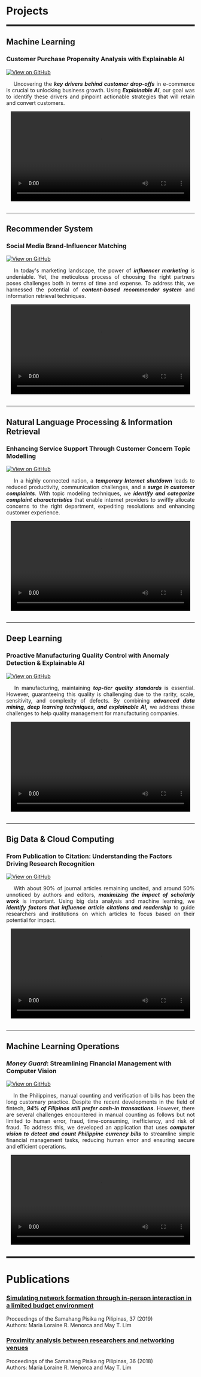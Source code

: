 # Projects

<hr style="border: 2px solid">

## Machine Learning 


### Customer Purchase Propensity Analysis with Explainable AI

[![View on GitHub](https://img.shields.io/badge/GitHub-View_on_GitHub-blue?logo=GitHub)](https://github.com/lorainemnrc/predict-purchase-propensity)

<p align="justify"> &emsp;
Uncovering the <strong><em>key drivers behind customer drop-offs</em></strong> in e-commerce is crucial to unlocking business growth. Using <strong><em>Explainable AI</em></strong>, our goal was to identify these drivers and pinpoint actionable strategies that will retain and convert customers.
</p>

<div style="text-align: center;">
  <video autoplay controls width="480">
    <source src="images/poster_purchase_propensity.mp4" type="video/mp4">
    Your browser does not support the video tag.
  </video>
</div>

<br>

***
## Recommender System


### Social Media Brand-Influencer Matching
[![View on GitHub](https://img.shields.io/badge/GitHub-View_on_GitHub-blue?logo=GitHub)](https://github.com/lorainemnrc/recsys-socmed-marketing)

<p align="justify"> &emsp;
  In today's marketing landscape, the power of <strong><em>influencer marketing</em></strong> is undeniable. Yet, the meticulous process of choosing the right partners poses challenges both in terms of time and expense. To address this, we harnessed the potential of <strong><em>content-based recommender system</em></strong> and information retrieval techniques.
</p>

<div style="text-align: center;">
  <video autoplay controls width="480">
    <source src="images/poster_socmed_recsys.mp4" type="video/mp4">
    Your browser does not support the video tag.
  </video>
</div>

<br>

***
## Natural Language Processing & Information Retrieval


### Enhancing Service Support Through Customer Concern Topic Modelling

[![View on GitHub](https://img.shields.io/badge/GitHub-View_on_GitHub-blue?logo=GitHub)](https://github.com/lorainemnrc/nlp-topic-modeling-pldt)

<p align="justify"> &emsp;
  In a highly connected nation, a <strong><em>temporary Internet shutdown</em></strong> leads to reduced productivity, communication challenges, and a <strong><em>surge in customer complaints</em></strong>. With topic modeling techniques, we <strong><em>identify and categorize complaint characteristics</em></strong> that enable internet providers to swiftly allocate concerns to the right department, expediting resolutions and enhancing customer experience.
</p>

<div style="text-align: center;">
  <video autoplay controls width="480">
    <source src="images/poster_pldt_topicmodeling.mp4" type="video/mp4">
    Your browser does not support the video tag.
  </video>
</div>

<br>

***
## Deep Learning


### Proactive Manufacturing Quality Control with Anomaly Detection & Explainable AI
[![View on GitHub](https://img.shields.io/badge/GitHub-View_on_GitHub-blue?logo=GitHub)](https://github.com/lorainemnrc/deep-learning-cv-anomaly-detection)

<p align="justify"> &emsp;
  In manufacturing, maintaining <strong><em>top-tier quality standards</em></strong> is essential. However, guaranteeing this quality is challenging due to the rarity, scale, sensitivity, and complexity of defects. By combining <strong><em>advanced data mining, deep learning techniques, and explainable AI,</em></strong> we address these challenges to help quality management for manufacturing companies. 
</p> 

<div style="text-align: center;">
  <video autoplay controls width="480">
    <source src="images/poster_cv_anomaly_detection.mp4" type="video/mp4">
    Your browser does not support the video tag.
  </video>
</div>

<br>

***
## Big Data & Cloud Computing


### From Publication to Citation: Understanding the Factors Driving Research Recognition

[![View on GitHub](https://img.shields.io/badge/GitHub-View_on_GitHub-blue?logo=GitHub)](https://github.com/lorainemnrc/big-data-researcher-opportunity)

<p align="justify"> &emsp;
  With about 90% of journal articles remaining uncited, and around 50% unnoticed by authors and editors, <strong><em>maximizing the impact of scholarly work</em></strong> is important. Using big data analysis and machine learning, we <strong><em>identify factors that influence article citations and readership</em></strong> to guide researchers and institutions on which articles to focus based on their potential for impact.
</p>

<div style="text-align: center;">
  <video autoplay controls width="480">
    <source src="images/poster_researcher_opportunity.mp4" type="video/mp4">
    Your browser does not support the video tag.
  </video>
</div>

<br>

***
## Machine Learning Operations

### ***Money Guard***: Streamlining Financial Management with Computer Vision

[![View on GitHub](https://img.shields.io/badge/GitHub-View_on_GitHub-blue?logo=GitHub)](https://github.com/lorainemnrc/mlops-ph-bills-detector)

<p align="justify"> &emsp;
  In the Philippines, manual counting and verification of bills has been the long customary practice. Despite the recent developments in the field of fintech, <strong><em>94% of Filipinos still prefer cash-in transactions</em></strong>. However, there are several challenges encountered in manual counting as follows but not limited to human error, fraud, time-consuming, inefficiency, and risk of fraud. To address this, we developed an application that uses <strong><em>computer vision to detect and count Philippine currency bills</em></strong> to streamline simple financial management tasks, reducing human error and ensuring secure and efficient operations.
</p>

<div style="text-align: center;">
  <video autoplay controls width="480">
    <source src="images/prototype_moneyguard.mp4" type="video/mp4">
    Your browser does not support the video tag.
  </video>
</div>

<br>
<hr style="border: 2px solid">

# Publications

### [Simulating network formation through in-person interaction in a limited budget environment](https://proceedings.spp-online.org/article/view/SPP-2019-1F-04)

Proceedings of the Samahang Pisika ng Pilipinas, 37 (2019)<br>
Authors: Maria Loraine R. Menorca and May T. Lim
<br>
### [Proximity analysis between researchers and networking venues](https://proceedings.spp-online.org/article/view/SPP-2018-PC-31)

Proceedings of the Samahang Pisika ng Pilipinas, 36 (2018)<br>
Authors: Maria Loraine R. Menorca and May T. Lim
